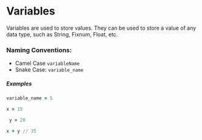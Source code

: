 # Variables

Variables are used to store values. They can be used to store a value of any
data type, such as String, Fixnum, Float, etc.

### Naming Conventions:
- Camel Case `variableName`
- Snake Case: `variable_name`

##### Examples

```ruby
variable_name = 5
```

```ruby
x = 15
```

```ruby
 y = 20
```

```ruby
x + y // 35
```
